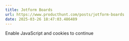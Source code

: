 ```yaml
---
title: Jotform Boards
url: https://www.producthunt.com/posts/jotform-boards
date: 2025-03-26 18:47:03.486489
---
```

Enable JavaScript and cookies to continue

